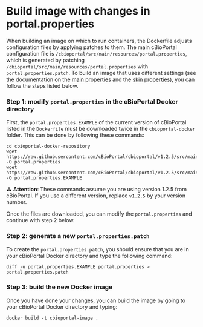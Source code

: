 # Build image with changes in portal.properties

When building an image on which to run containers, the Dockerfile adjusts configuration files by applying patches to them. The main cBioPortal configuration file is `/cbioportal/src/main/resources/portal.properties`, which is generated by patching `/cbioportal/src/main/resources/portal.properties` with `portal.properties.patch`. To build an image that uses different settings (see the documentation on the [main properties](https://github.com/cBioPortal/cbioportal/blob/master/docs/portal.properties-Reference.md) and the [skin properties](https://github.com/cBioPortal/cbioportal/blob/master/docs/Customizing-your-instance-of-cBioPortal.md)), you can follow the steps listed below.

### Step 1: modify `portal.properties` in the cBioPortal Docker directory
First, the  `portal.properties.EXAMPLE` of the current version of cBioPortal listed in the `Dockerfile` must be downloaded twice in the `cbioportal-docker` folder. This can be done by following these commands:

```
cd cbioportal-docker-repository
wget https://raw.githubusercontent.com/cBioPortal/cbioportal/v1.2.5/src/main/resources/portal.properties.EXAMPLE -O portal.properties
wget https://raw.githubusercontent.com/cBioPortal/cbioportal/v1.2.5/src/main/resources/portal.properties.EXAMPLE -O portal.properties.EXAMPLE
```

:warning: **Attention**: These commands assume you are using version 1.2.5 from cBioPortal. If you use a different version, replace `v1.2.5` by your version number.

Once the files are downloaded, you can modify the `portal.properties` and continue with step 2 below. 

### Step 2: generate a new `portal.properties.patch`

To create the `portal.properties.patch`, you should ensure that you are in your cBioPortal Docker directory and type the following command:

```
diff -u portal.properties.EXAMPLE portal.properties > portal.properties.patch
```

### Step 3: build the new Docker image

Once you have done your changes, you can build the image by going to your cBioPortal Docker directory and typing:

```
docker build -t cbioportal-image .
```

